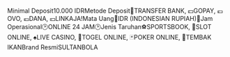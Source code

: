 
Minimal Deposit10.000 IDRMetode Deposit🏧TRANSFER BANK, 💵GOPAY, 💷OVO, 💶DANA, 💴LINKAJA!Mata Uang💸IDR (INDONESIAN RUPIAH)💸Jam Operasional🕑ONLINE 24 JAM🕑Jenis Taruhan⚽️SPORTSBOOK, 🎰SLOT ONLINE, ♠LIVE CASINO, 🧮TOGEL ONLINE, 🃏POKER ONLINE, 🐠TEMBAK IKANBrand ResmiSULTANBOLA

